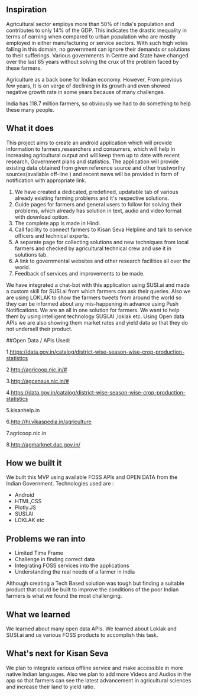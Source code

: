 ## Inspiration
Agricultural sector employs more than 50% of India's population and contributes to only 14% of the GDP. This indicates the drastic inequality in terms of earning when compared to urban population who are mostly employed in either manufacturing or service sectors. With such high votes falling in this domain, no government can ignore their demands or solutions to their sufferings. Various governments in Centre and State have changed over the last 65 years without solving the crux of the problem faced by these farmers. 

Agriculture as a back bone for Indian economy. However, From previous few years, It is on verge of declining in its growth and even showed negative growth rate in some years because of many challenges.

India has  118.7 million farmers, so obviously we had to do something to help these many people. 

## What it does
This project aims to create an android application which will provide information to farmers,researchers and consumers, which will help in increasing agricultural output and will keep them up to date with recent research, Government plans and statistics. The application will provide existing data obtained from given reference source and other trustworthy sources(available off-line ) and recent news will be provided in form of notification with appropriate link.

1. We have created a dedicated, predefined, updatable tab of various already existing farming problems and it's respective solutions. 
2. Guide pages for farmers and general users to follow for solving their problems, which already has solution in text, audio and video format with download option.
3. The complete app is made in Hindi.
4. Call facility to connect farmers to Kisan Seva Helpline and talk to service officers and technical experts.
5. A separate page for collecting solutions and new techniques from local farmers and checked by agricultural technical crew and use it in solutions tab.
6. A link to governmental websites and other research facilities all over the world.
7. Feedback of services and improvements to be made.

We have integrated a chat-bot with this application using SUSI.ai and made a custom skill for SUSI.ai from which farmers can ask their queries. 
Also we are using LOKLAK to show the farmers tweets from around the world so they can be informed about any mis-happening in advance using Push Notifications.
We are an all in one solution for farmers. We want to help them by using intelligent technology SUSI.AI ,loklak etc.
Using Open data APIs we are also showing them market rates and yield data so that they do not undersell their product.

##Open Data / APIs Used:

1.https://data.gov.in/catalog/district-wise-season-wise-crop-production-statistics

2.http://agricoop.nic.in/#

3.http://agcensus.nic.in/#

4.https://data.gov.in/catalog/district-wise-season-wise-crop-production-statistics

5.kisanhelp.in

6.http://hi.vikaspedia.in/agriculture

7.agricoop.nic.in

8.http://agmarknet.dac.gov.in/

## How we built it
We built this MVP using available FOSS APIs and OPEN DATA  from the Indian Government.
Technologies used are : 

* Android
* HTML,CSS
* Plotly.JS
* SUSI.AI
* LOKLAK
etc

## Problems we ran into
* Limited Time Frame
* Challenge in finding correct data 
* Integrating FOSS services into the applications
* Understanding the real needs of a farmer in India

Although creating a Tech Based solution was tough but finding a suitable product that could be built to improve the conditions of the poor Indian farmers is what we found the most challenging.

## What we learned
We learned about many open data APIs. We learned about Loklak and SUSI.ai and us various FOSS products to accomplish this task.

## What's next for Kisan Seva
We plan to integrate various offline service and make accessible in more native Indian languages. Also we plan to add more Videos and Audios in the app so that farmers can see the latest advancement in agricultural sciences and increase their land to yield ratio.
